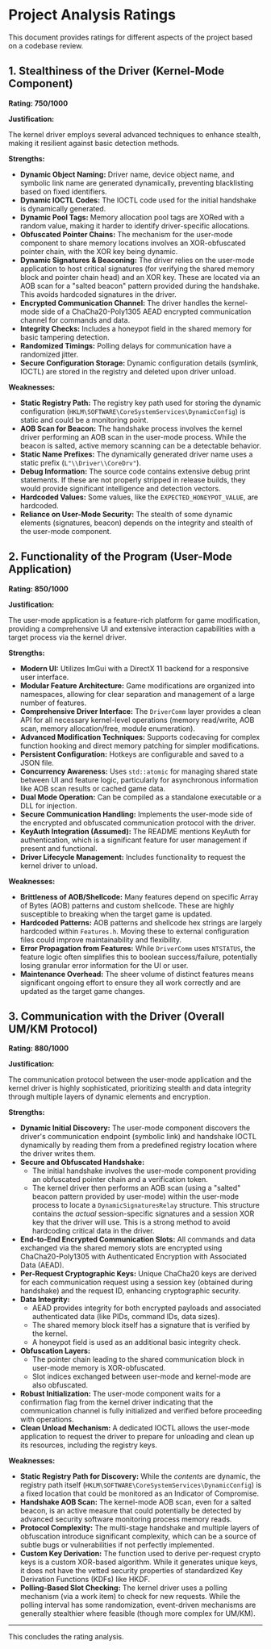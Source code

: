 # Project Analysis Ratings

This document provides ratings for different aspects of the project based on a codebase review.

## 1. Stealthiness of the Driver (Kernel-Mode Component)

**Rating: 750/1000**

**Justification:**

The kernel driver employs several advanced techniques to enhance stealth, making it resilient against basic detection methods.

**Strengths:**
*   **Dynamic Object Naming:** Driver name, device object name, and symbolic link name are generated dynamically, preventing blacklisting based on fixed identifiers.
*   **Dynamic IOCTL Codes:** The IOCTL code used for the initial handshake is dynamically generated.
*   **Dynamic Pool Tags:** Memory allocation pool tags are XORed with a random value, making it harder to identify driver-specific allocations.
*   **Obfuscated Pointer Chains:** The mechanism for the user-mode component to share memory locations involves an XOR-obfuscated pointer chain, with the XOR key being dynamic.
*   **Dynamic Signatures & Beaconing:** The driver relies on the user-mode application to host critical signatures (for verifying the shared memory block and pointer chain head) and an XOR key. These are located via an AOB scan for a "salted beacon" pattern provided during the handshake. This avoids hardcoded signatures in the driver.
*   **Encrypted Communication Channel:** The driver handles the kernel-mode side of a ChaCha20-Poly1305 AEAD encrypted communication channel for commands and data.
*   **Integrity Checks:** Includes a honeypot field in the shared memory for basic tampering detection.
*   **Randomized Timings:** Polling delays for communication have a randomized jitter.
*   **Secure Configuration Storage:** Dynamic configuration details (symlink, IOCTL) are stored in the registry and deleted upon driver unload.

**Weaknesses:**
*   **Static Registry Path:** The registry key path used for storing the dynamic configuration (`HKLM\SOFTWARE\CoreSystemServices\DynamicConfig`) is static and could be a monitoring point.
*   **AOB Scan for Beacon:** The handshake process involves the kernel driver performing an AOB scan in the user-mode process. While the beacon is salted, active memory scanning can be a detectable behavior.
*   **Static Name Prefixes:** The dynamically generated driver name uses a static prefix (`L"\\Driver\\CoreDrv"`).
*   **Debug Information:** The source code contains extensive debug print statements. If these are not properly stripped in release builds, they would provide significant intelligence and detection vectors.
*   **Hardcoded Values:** Some values, like the `EXPECTED_HONEYPOT_VALUE`, are hardcoded.
*   **Reliance on User-Mode Security:** The stealth of some dynamic elements (signatures, beacon) depends on the integrity and stealth of the user-mode component.

## 2. Functionality of the Program (User-Mode Application)

**Rating: 850/1000**

**Justification:**

The user-mode application is a feature-rich platform for game modification, providing a comprehensive UI and extensive interaction capabilities with a target process via the kernel driver.

**Strengths:**
*   **Modern UI:** Utilizes ImGui with a DirectX 11 backend for a responsive user interface.
*   **Modular Feature Architecture:** Game modifications are organized into namespaces, allowing for clear separation and management of a large number of features.
*   **Comprehensive Driver Interface:** The `DriverComm` layer provides a clean API for all necessary kernel-level operations (memory read/write, AOB scan, memory allocation/free, module enumeration).
*   **Advanced Modification Techniques:** Supports codecaving for complex function hooking and direct memory patching for simpler modifications.
*   **Persistent Configuration:** Hotkeys are configurable and saved to a JSON file.
*   **Concurrency Awareness:** Uses `std::atomic` for managing shared state between UI and feature logic, particularly for asynchronous information like AOB scan results or cached game data.
*   **Dual Mode Operation:** Can be compiled as a standalone executable or a DLL for injection.
*   **Secure Communication Handling:** Implements the user-mode side of the encrypted and obfuscated communication protocol with the driver.
*   **KeyAuth Integration (Assumed):** The README mentions KeyAuth for authentication, which is a significant feature for user management if present and functional.
*   **Driver Lifecycle Management:** Includes functionality to request the kernel driver to unload.

**Weaknesses:**
*   **Brittleness of AOB/Shellcode:** Many features depend on specific Array of Bytes (AOB) patterns and custom shellcode. These are highly susceptible to breaking when the target game is updated.
*   **Hardcoded Patterns:** AOB patterns and shellcode hex strings are largely hardcoded within `Features.h`. Moving these to external configuration files could improve maintainability and flexibility.
*   **Error Propagation from Features:** While `DriverComm` uses `NTSTATUS`, the feature logic often simplifies this to boolean success/failure, potentially losing granular error information for the UI or user.
*   **Maintenance Overhead:** The sheer volume of distinct features means significant ongoing effort to ensure they all work correctly and are updated as the target game changes.

## 3. Communication with the Driver (Overall UM/KM Protocol)

**Rating: 880/1000**

**Justification:**

The communication protocol between the user-mode application and the kernel driver is highly sophisticated, prioritizing stealth and data integrity through multiple layers of dynamic elements and encryption.

**Strengths:**
*   **Dynamic Initial Discovery:** The user-mode component discovers the driver's communication endpoint (symbolic link) and handshake IOCTL dynamically by reading them from a predefined registry location where the driver writes them.
*   **Secure and Obfuscated Handshake:**
    *   The initial handshake involves the user-mode component providing an obfuscated pointer chain and a verification token.
    *   The kernel driver then performs an AOB scan (using a "salted" beacon pattern provided by user-mode) within the user-mode process to locate a `DynamicSignaturesRelay` structure. This structure contains the *actual* session-specific signatures and a session XOR key that the driver will use. This is a strong method to avoid hardcoding critical data in the driver.
*   **End-to-End Encrypted Communication Slots:** All commands and data exchanged via the shared memory slots are encrypted using ChaCha20-Poly1305 with Authenticated Encryption with Associated Data (AEAD).
*   **Per-Request Cryptographic Keys:** Unique ChaCha20 keys are derived for each communication request using a session key (obtained during handshake) and the request ID, enhancing cryptographic security.
*   **Data Integrity:**
    *   AEAD provides integrity for both encrypted payloads and associated authenticated data (like PIDs, command IDs, data sizes).
    *   The shared memory block itself has a signature that is verified by the kernel.
    *   A honeypot field is used as an additional basic integrity check.
*   **Obfuscation Layers:**
    *   The pointer chain leading to the shared communication block in user-mode memory is XOR-obfuscated.
    *   Slot indices exchanged between user-mode and kernel-mode are also obfuscated.
*   **Robust Initialization:** The user-mode component waits for a confirmation flag from the kernel driver indicating that the communication channel is fully initialized and verified before proceeding with operations.
*   **Clean Unload Mechanism:** A dedicated IOCTL allows the user-mode application to request the driver to prepare for unloading and clean up its resources, including the registry keys.

**Weaknesses:**
*   **Static Registry Path for Discovery:** While the *contents* are dynamic, the registry path itself (`HKLM\SOFTWARE\CoreSystemServices\DynamicConfig`) is a fixed location that could be monitored as an Indicator of Compromise.
*   **Handshake AOB Scan:** The kernel-mode AOB scan, even for a salted beacon, is an active measure that could potentially be detected by advanced security software monitoring process memory reads.
*   **Protocol Complexity:** The multi-stage handshake and multiple layers of obfuscation introduce significant complexity, which can be a source of subtle bugs or vulnerabilities if not perfectly implemented.
*   **Custom Key Derivation:** The function used to derive per-request crypto keys is a custom XOR-based algorithm. While it generates unique keys, it does not have the vetted security properties of standardized Key Derivation Functions (KDFs) like HKDF.
*   **Polling-Based Slot Checking:** The kernel driver uses a polling mechanism (via a work item) to check for new requests. While the polling interval has some randomization, event-driven mechanisms are generally stealthier where feasible (though more complex for UM/KM).

---
This concludes the rating analysis.

